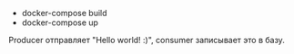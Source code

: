 * docker-compose build
* docker-compose up

Producer отправляет "Hello world! :)", consumer записывает это в базу. 
